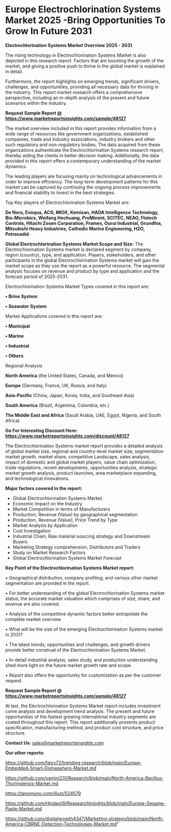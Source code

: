 # Europe Electrochlorination Systems Market 2025 -Bring Opportunities To Grow In Future 2031

<Strong> Electrochlorination Systems Market Overview 2025 - 2031</strong>

The rising technology in Electrochlorination Systems Market is also depicted in this research report. Factors that are boosting the growth of the market, and giving a positive push to thrive in the global market is explained in detail.

Furthermore, the report highlights on emerging trends, significant drivers, challenges, and opportunities, providing all necessary data for thriving in the industry. This report market research offers a comprehensive perspective, including an in-depth analysis of the present and future scenarios within the industry.

<strong>Request Sample Report @ <a href=https://www.marketreportsinsights.com/sample/48127>https://www.marketreportsinsights.com/sample/48127</a></strong>

The market overview included in this report provides information from a wide range of resources like government organizations, established companies, trade and industry associations, industry brokers and other such regulatory and non-regulatory bodies. The data acquired from these organizations authenticate the Electrochlorination Systems research report, thereby aiding the clients in better decision making. Additionally, the data provided in this report offers a contemporary understanding of the market dynamics.

The leading players are focusing mainly on technological advancements in order to improve efficiency. The long-term development patterns for this market can be captured by continuing the ongoing process improvements and financial stability to invest in the best strategies.

Top Key players of Electrochlorination Systems Market are:

<strong>De Nora, Evoqua, ACG, MIOX, Kemisan, HADA Intelligence Technology, Bio-Microbics, Weifang Hechuang, ProMinent, SCITEC, NEAO, Flotech Controls, Hitachi Zosen Corporation, Frames, Ourui Industrial, Grundfos, Mitsubishi Heavy Industries, Cathodic Marine Engineering, H2O, Petrosadid</strong>

<strong><b>Global Electrochlorination Systems Market Scope and Size:</b></strong>
The Electrochlorination Systems market is declared segment by company, region (country), type, and application. Players, stakeholders, and other participants in the global Electrochlorination Systems market will gain the market scope as they use the report as a powerful resource. The segmental analysis focuses on revenue and product by type and application and the forecast period of 2025-2031.

Electrochlorination Systems Market Types covered in this report are:

<strong>•  Brine System

•  Seawater System</strong>

Market Applications covered in this report are:

<strong>•  Municipal

•  Marine

•  Industrial

•  Others</strong> 

Regional Analysis

<strong>North America</strong> (the United States, Canada, and Mexico)

<strong>Europe</strong> (Germany, France, UK, Russia, and Italy)

<strong>Asia-Pacific</strong> (China, Japan, Korea, India, and Southeast Asia)

<strong>South America</strong> (Brazil, Argentina, Colombia, etc.)

<strong>The Middle East and Africa</strong> (Saudi Arabia, UAE, Egypt, Nigeria, and South Africa)

<strong>Go For Interesting Discount Here: <a href=https://www.marketreportsinsights.com/discount/48127>https://www.marketreportsinsights.com/discount/48127</a></strong>

The Electrochlorination Systems market report provides a detailed analysis of global market size, regional and country-level market size, segmentation market growth, market share, competitive Landscape, sales analysis, impact of domestic and global market players, value chain optimization, trade regulations, recent developments, opportunities analysis, strategic market growth analysis, product launches, area marketplace expanding, and technological innovations.

<strong><b>Major factors covered in the report:</b></strong>
<ul>
  <li>Global Electrochlorination Systems Market </li>
  <li>Economic Impact on the Industry</li>
  <li>Market Competition in terms of Manufacturers</li>
  <li>Production, Revenue (Value) by geographical segmentation</li>
  <li>Production, Revenue (Value), Price Trend by Type</li>
  <li>Market Analysis by Application</li>
  <li>Cost Investigation</li>
  <li>Industrial Chain, Raw material sourcing strategy and Downstream Buyers</li>
  <li>Marketing Strategy comprehension, Distributors and Traders</li>
  <li>Study on Market Research Factors</li>
  <li>Global Electrochlorination Systems Market Forecast</li>
</ul>

<strong><b>Key Point of the Electrochlorination Systems Market report:</b></strong>

• Geographical distribution, company profiling, and various other market segmentation are provided in the report.

• For better understanding of the global Electrochlorination Systems market status, the accurate market valuation which comprises of size, share, and revenue are also covered.

• Analysis of the competitive dynamic factors better extrapolate the complete market overview

• What will be the size of the emerging Electrochlorination Systems market in 2031?

• The latest trends, opportunities and challenges, and growth drivers provide better construal of the Electrochlorination Systems Market.

• In-detail industrial analysis, sales study, and production understanding shed more light on the future market growth rate and scope.

• Report also offers the opportunity for customization as per the customer request.

<strong>Request Sample Report @ <a href=https://www.marketreportsinsights.com/sample/48127>https://www.marketreportsinsights.com/sample/48127</a></strong>

At last, the Electrochlorination Systems Market report includes investment come analysis and development trend analysis. The present and future opportunities of the fastest growing international industry segments are coated throughout this report. This report additionally presents product specification, manufacturing method, and product cost structure, and price structure.

<strong>Contact Us:</strong>
sales@marketreportsinsights.com

<strong>Our other reports:</strong>

<a href=https://github.com/faizy72/trending-research/blob/main/Europe-Embedded-Smart-Dishwashers-Market.md>https://github.com/faizy72/trending-research/blob/main/Europe-Embedded-Smart-Dishwashers-Market.md</a>

<a href=https://github.com/yamini231/Research/blob/main/North-America-Bacillus-Thuringiensis-Market.md>https://github.com/yamini231/Research/blob/main/North-America-Bacillus-Thuringiensis-Market.md</a>

<a href=https://tanomuno.com/illust/524579>https://tanomuno.com/illust/524579</a>

<a href=https://github.com/Hindavii9/ReasearchInsights/blob/main/Europe-Sesame-Paste-Market.md>https://github.com/Hindavii9/ReasearchInsights/blob/main/Europe-Sesame-Paste-Market.md</a>

<a href=https://github.com/digitalgrowth4347/Marketing-strategy/blob/main/North-America-CBRNE-Detection-Technologies-Market.md>https://github.com/digitalgrowth4347/Marketing-strategy/blob/main/North-America-CBRNE-Detection-Technologies-Market.md</a>"
